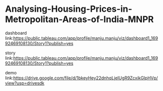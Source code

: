# Analysing-Housing-Prices-in-Metropolitan-Areas-of-India-MNPR


dashboard link:https://public.tableau.com/app/profile/manju.manju/viz/dashboard1_16992469108130/Story1?publish=yes


story link:https://public.tableau.com/app/profile/manju.manju/viz/dashboard1_16992469108130/Story1?publish=yes

demo link:https://drive.google.com/file/d/1bkeyHey22dnhqLjeIUgR9ZcxikGlpHVp/view?usp=drivesdk
